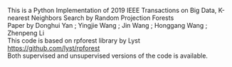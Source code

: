 This is a Python Implementation of 2019 IEEE Transactions on Big Data, K-nearest Neighbors Search by Random Projection Forests\
Paper by Donghui Yan ; Yingjie Wang ; Jin Wang ; Honggang Wang ; Zhenpeng Li\
This code is based on rpforest library by Lyst\
https://github.com/lyst/rpforest \
Both supervised and unsupervised versions of the code is available. 
